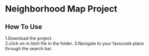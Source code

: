 # Neighborhood Map Project 

## How To Use

1.Download the project.  
2.click on m.html file in the folder.
3.Navigate to your favourate place through the search bar.

